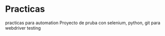 # Practicas
practicas para automation
Proyecto de pruba con selenium, python, git para webdriver testing
